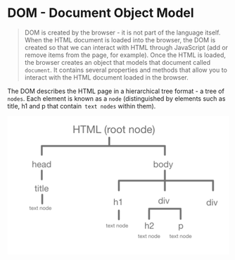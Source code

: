 # DOM - Document Object Model

> DOM is created by the browser - it is not part of the language itself. When the HTML document is loaded into the browser, the DOM is created so that we can interact with HTML through JavaScript (add or remove items from the page, for example). Once the HTML is loaded, the browser creates an object that models that document called `document`. It contains several properties and methods that allow you to interact with the HTML document loaded in the browser.

The DOM describes the HTML page in a hierarchical tree format - a tree of `nodes`. Each element is known as a `node` (distinguished by elements such as title, h1 and p that contain` text nodes` within them).

 
![Graph with representation of DOM tree with main root node (HTML), element nodes (title, div, h1, p) and text nodes](./img/dom-tree.png)
